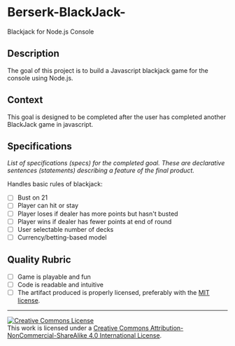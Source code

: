 # Berserk-BlackJack-
Blackjack for Node.js Console
## Description

The goal of this project is to build a Javascript blackjack game for the console using Node.js.

## Context

This goal is designed to be completed after the user has completed another BlackJack game in javascript.  
## Specifications

_List of specifications (specs) for the completed goal. These are declarative sentences (statements) describing a feature of the final product._

 Handles basic rules of blackjack:
   - [ ] Bust on 21
   - [ ] Player can hit or stay
   - [ ] Player loses if dealer has more points but hasn't busted
   - [ ] Player wins if dealer has fewer points at end of round
   - [ ] User selectable number of decks
   - [ ] Currency/betting-based model

## Quality Rubric

- [ ] Game is playable and fun
- [ ] Code is readable and intuitive
- [ ] The artifact produced is properly licensed, preferably with the [MIT license][mit-license].

---

<!-- LICENSE -->

<a rel="license" href="http://creativecommons.org/licenses/by-nc-sa/4.0/"><img alt="Creative Commons License" style="border-width:0" src="https://i.creativecommons.org/l/by-nc-sa/4.0/80x15.png" /></a>
<br />This work is licensed under a <a rel="license" href="http://creativecommons.org/licenses/by-nc-sa/4.0/">Creative Commons Attribution-NonCommercial-ShareAlike 4.0 International License</a>.

[mit-license]: https://opensource.org/licenses/MIT

